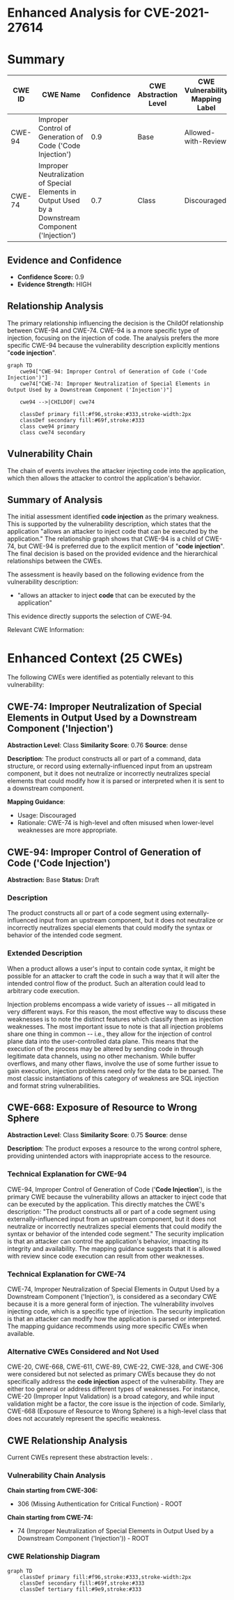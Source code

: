 # Enhanced Analysis for CVE-2021-27614

# Summary
| CWE ID | CWE Name | Confidence | CWE Abstraction Level | CWE Vulnerability Mapping Label | CWE-Vulnerability Mapping Notes |
|---|---|---|---|---|---|
| CWE-94 | Improper Control of Generation of Code ('Code Injection') | 0.9 | Base | Allowed-with-Review | Primary CWE |
| CWE-74 | Improper Neutralization of Special Elements in Output Used by a Downstream Component ('Injection') | 0.7 | Class | Discouraged | Secondary Candidate |

## Evidence and Confidence

*   **Confidence Score:** 0.9
*   **Evidence Strength:** HIGH

## Relationship Analysis
The primary relationship influencing the decision is the ChildOf relationship between CWE-94 and CWE-74. CWE-94 is a more specific type of injection, focusing on the injection of code. The analysis prefers the more specific CWE-94 because the vulnerability description explicitly mentions "**code injection**".

```mermaid
graph TD
    cwe94["CWE-94: Improper Control of Generation of Code ('Code Injection')"]
    cwe74["CWE-74: Improper Neutralization of Special Elements in Output Used by a Downstream Component ('Injection')"]

    cwe94 -->|CHILDOF| cwe74

    classDef primary fill:#f96,stroke:#333,stroke-width:2px
    classDef secondary fill:#69f,stroke:#333
    class cwe94 primary
    class cwe74 secondary
```

## Vulnerability Chain
The chain of events involves the attacker injecting code into the application, which then allows the attacker to control the application's behavior.

## Summary of Analysis
The initial assessment identified **code injection** as the primary weakness. This is supported by the vulnerability description, which states that the application "allows an attacker to inject code that can be executed by the application." The relationship graph shows that CWE-94 is a child of CWE-74, but CWE-94 is preferred due to the explicit mention of "**code injection**". The final decision is based on the provided evidence and the hierarchical relationships between the CWEs.

The assessment is heavily based on the following evidence from the vulnerability description:
*   "allows an attacker to inject **code** that can be executed by the application"

This evidence directly supports the selection of CWE-94.

Relevant CWE Information:

# Enhanced Context (25 CWEs)
The following CWEs were identified as potentially relevant to this vulnerability:

## CWE-74: Improper Neutralization of Special Elements in Output Used by a Downstream Component ('Injection')
**Abstraction Level**: Class
**Similarity Score**: 0.76
**Source**: dense

**Description**:
The product constructs all or part of a command, data structure, or record using externally-influenced input from an upstream component, but it does not neutralize or incorrectly neutralizes special elements that could modify how it is parsed or interpreted when it is sent to a downstream component.

**Mapping Guidance**:
- Usage: Discouraged
- Rationale: CWE-74 is high-level and often misused when lower-level weaknesses are more appropriate.

## CWE-94: Improper Control of Generation of Code ('Code Injection')
**Abstraction:** Base
**Status:** Draft

### Description
The product constructs all or part of a code segment using externally-influenced input from an upstream component, but it does not neutralize or incorrectly neutralizes special elements that could modify the syntax or behavior of the intended code segment.

### Extended Description


When a product allows a user's input to contain code syntax, it might be possible for an attacker to craft the code in such a way that it will alter the intended control flow of the product. Such an alteration could lead to arbitrary code execution.


Injection problems encompass a wide variety of issues -- all mitigated in very different ways. For this reason, the most effective way to discuss these weaknesses is to note the distinct features which classify them as injection weaknesses. The most important issue to note is that all injection problems share one thing in common -- i.e., they allow for the injection of control plane data into the user-controlled data plane. This means that the execution of the process may be altered by sending code in through legitimate data channels, using no other mechanism. While buffer overflows, and many other flaws, involve the use of some further issue to gain execution, injection problems need only for the data to be parsed. The most classic instantiations of this category of weakness are SQL injection and format string vulnerabilities.

## CWE-668: Exposure of Resource to Wrong Sphere
**Abstraction Level**: Class
**Similarity Score**: 0.75
**Source**: dense

**Description**:
The product exposes a resource to the wrong control sphere, providing unintended actors with inappropriate access to the resource.

### Technical Explanation for CWE-94
CWE-94, Improper Control of Generation of Code ('**Code Injection**'), is the primary CWE because the vulnerability allows an attacker to inject code that can be executed by the application. This directly matches the CWE's description: "The product constructs all or part of a code segment using externally-influenced input from an upstream component, but it does not neutralize or incorrectly neutralizes special elements that could modify the syntax or behavior of the intended code segment." The security implication is that an attacker can control the application's behavior, impacting its integrity and availability. The mapping guidance suggests that it is allowed with review since code execution can result from other weaknesses.

### Technical Explanation for CWE-74
CWE-74, Improper Neutralization of Special Elements in Output Used by a Downstream Component ('Injection'), is considered as a secondary CWE because it is a more general form of injection. The vulnerability involves injecting code, which is a specific type of injection. The security implication is that an attacker can modify how the application is parsed or interpreted. The mapping guidance recommends using more specific CWEs when available.

### Alternative CWEs Considered and Not Used
CWE-20, CWE-668, CWE-611, CWE-89, CWE-22, CWE-328, and CWE-306 were considered but not selected as primary CWEs because they do not specifically address the **code injection** aspect of the vulnerability. They are either too general or address different types of weaknesses. For instance, CWE-20 (Improper Input Validation) is a broad category, and while input validation might be a factor, the core issue is the injection of code. Similarly, CWE-668 (Exposure of Resource to Wrong Sphere) is a high-level class that does not accurately represent the specific weakness.


## CWE Relationship Analysis

Current CWEs represent these abstraction levels: .


### Vulnerability Chain Analysis

**Chain starting from CWE-306:**
- 306 (Missing Authentication for Critical Function) - ROOT


**Chain starting from CWE-74:**
- 74 (Improper Neutralization of Special Elements in Output Used by a Downstream Component ('Injection')) - ROOT



### CWE Relationship Diagram

```mermaid
graph TD
    classDef primary fill:#f96,stroke:#333,stroke-width:2px
    classDef secondary fill:#69f,stroke:#333
    classDef tertiary fill:#9e9,stroke:#333
```